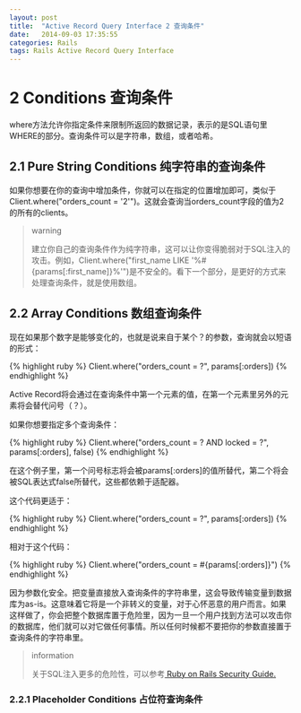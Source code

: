 ```yaml
---
layout: post
title:  "Active Record Query Interface 2 查询条件"
date:   2014-09-03 17:35:55
categories: Rails
tags: Rails Active Record Query Interface
---
```


# 2 Conditions 查询条件

where方法允许你指定条件来限制所返回的数据记录，表示的是SQL语句里WHERE的部分。查询条件可以是字符串，数组，或者哈希。

## 2.1 Pure String Conditions 纯字符串的查询条件

如果你想要在你的查询中增加条件，你就可以在指定的位置增加即可，类似于 Client.where("orders_count = '2'")。这就会查询当orders_count字段的值为2的所有的clients。

>warning
>
>建立你自己的查询条件作为纯字符串，这可以让你变得脆弱对于SQL注入的攻击。例如，Client.where("first_name LIKE '%#{params[:first_name]}%'")是不安全的。看下一个部分，是更好的方式来处理查询条件，就是使用数组。

## 2.2 Array Conditions 数组查询条件

现在如果那个数字是能够变化的，也就是说来自于某个？的参数，查询就会以短语的形式：

{% highlight ruby %}
Client.where("orders_count = ?", params[:orders])
{% endhighlight %}

Active Record将会通过在查询条件中第一个元素的值，在第一个元素里另外的元素将会替代问号（？）。

如果你想要指定多个查询条件：

{% highlight ruby %}
Client.where("orders_count = ? AND locked = ?", params[:orders], false)
{% endhighlight %}

在这个例子里，第一个问号标志将会被params[:orders]的值所替代，第二个将会被SQL表达式false所替代，这些都依赖于适配器。

这个代码更适于：

{% highlight ruby %}
Client.where("orders_count = ?", params[:orders])
{% endhighlight %}

相对于这个代码：

{% highlight ruby %}
Client.where("orders_count = #{params[:orders]}")
{% endhighlight %}

因为参数化安全。把变量直接放入查询条件的字符串里，这会导致传输变量到数据库为as-is。这意味着它将是一个非转义的变量，对于心怀恶意的用户而言。如果这样做了，你会把整个数据库置于危险里，因为一旦一个用户找到方法可以攻击你的数据库，他们就可以对它做任何事情。所以任何时候都不要把你的参数直接置于查询条件的字符串里。

>information
>
>关于SQL注入更多的危险性，可以参考[ Ruby on Rails Security Guide.](http://guides.rubyonrails.org/security.html#sql-injection)

### 2.2.1 Placeholder Conditions 占位符查询条件





